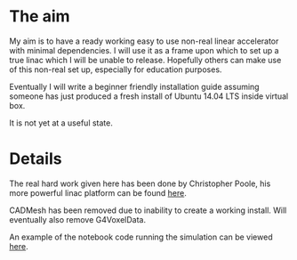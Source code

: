 # The aim
My aim is to have a ready working easy to use non-real linear accelerator with minimal dependencies. I will use it as a frame upon which to set up a true linac which I will be unable to release. Hopefully others can make use of this non-real set up, especially for education purposes.

Eventually I will write a beginner friendly installation guide assuming someone has just produced a fresh install of Ubuntu 14.04 LTS inside virtual box.

It is not yet at a useful state.

# Details 
The real hard work given here has been done by Christopher Poole, his more powerful linac platform can be found [here](https://github.com/christopherpoole/linac).

CADMesh has been removed due to inability to create a working install. Will eventually also remove G4VoxelData.

An example of the notebook code running the simulation can be viewed [here](http://nbviewer.ipython.org/github/SimonBiggs/linac/blob/master/main.ipynb).
